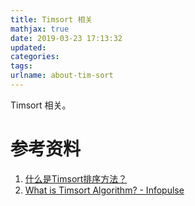 ```yaml
---
title: Timsort 相关
mathjax: true
date: 2019-03-23 17:13:32
updated:
categories:
tags:
urlname: about-tim-sort
---
```


Timsort 相关。

<!-- more -->

# 参考资料

1. [什么是Timsort排序方法？](https://www.zhihu.com/question/23928138)
2. [What is Timsort Algorithm? - Infopulse](https://www.infopulse.com/blog/timsort-sorting-algorithm/)
